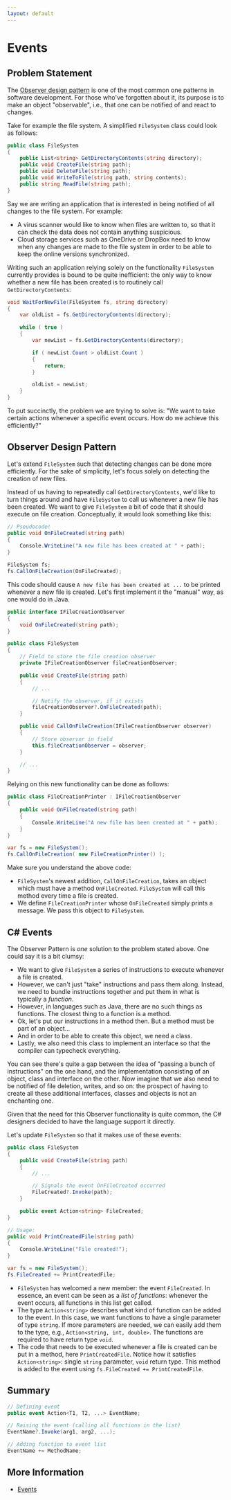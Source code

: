 ```yaml
---
layout: default
---
```

# Events

## Problem Statement

The [Observer design pattern](https://en.wikipedia.org/wiki/Observer_pattern) is
one of the most common one patterns in software development. For those who've
forgotten about it, its purpose is to make an object "observable", i.e.,
that one can be notified of and react to changes.

Take for example the file system. A simplified `FileSystem` class could look as follows:

```csharp
public class FileSystem
{
    public List<string> GetDirectoryContents(string directory);
    public void CreateFile(string path);
    public void DeleteFile(string path);
    public void WriteToFile(string path, string contents);
    public string ReadFile(string path);
}
```

Say we are writing an application that is interested in being
notified of all changes to the file system. For example:

* A virus scanner would like to know when files are written to, so that
  it can check the data does not contain anything suspicious.
* Cloud storage services such as OneDrive or DropBox need
  to know when any changes are made to the file system in order
  to be able to keep the online versions synchronized.

Writing such an application relying solely on the functionality
`FileSystem` currently provides is bound to be quite inefficient:
the only way to know whether a new file
has been created is to routinely call `GetDirectoryContents`:

```csharp
void WaitForNewFile(FileSystem fs, string directory)
{
    var oldList = fs.GetDirectoryContents(directory);

    while ( true )
    {
        var newList = fs.GetDirectoryContents(directory);

        if ( newList.Count > oldList.Count )
        {
            return;
        }

        oldList = newList;
    }
}
```

To put succinctly, the problem we are trying to solve
is: "We want to take certain actions whenever
a specific event occurs. How do we achieve this efficiently?"

## Observer Design Pattern

Let's extend `FileSystem` such that detecting
changes can be done more efficiently.
For the sake of simplicity,
let's focus solely on detecting the
creation of new files.

Instead of us having to repeatedly call `GetDirectoryContents`,
we'd like to turn things around and have `FileSystem` to
call us whenever a new file has been created.
We want to give `FileSystem` a bit of code that it should
execute on file creation. Conceptually, it would look something like this:

```csharp
// Pseudocode!
public void OnFileCreated(string path)
{
    Console.WriteLine("A new file has been created at " + path);
}

FileSystem fs;
fs.CallOnFileCreation(OnFileCreated);
```

This code should cause `A new file has been created at ...` to be printed
whenever a new file is created. Let's first implement it the "manual" way,
as one would do in Java.

```csharp
public interface IFileCreationObserver
{
    void OnFileCreated(string path);
}

public class FileSystem
{
    // Field to store the file creation observer
    private IFileCreationObserver fileCreationObserver;

    public void CreateFile(string path)
    {
        // ...

        // Notify the observer, if it exists
        fileCreationObserver?.OnFileCreated(path);
    }

    public void CallOnFileCreation(IFileCreationObserver observer)
    {
        // Store observer in field
        this.fileCreationObserver = observer;
    }

    // ...
}
```

Relying on this new functionality can be done as follows:

```csharp
public class FileCreationPrinter : IFileCreationObserver
{
    public void OnFileCreated(string path)
    {
        Console.WriteLine("A new file has been created at " + path);
    }
}

var fs = new FileSystem();
fs.CallOnFileCreation( new FileCreationPrinter() );
```

Make sure you understand the above code:

* `FileSystem`'s newest addition, `CallOnFileCreation`, takes
  an object which must have a method `OnFileCreated`.
  `FileSystem` will call this method every time a file is created.
* We define `FileCreationPrinter` whose `OnFileCreated` simply
  prints a message. We pass this object to `FileSystem`.

## C# Events

The Observer Pattern is *one* solution to the problem stated above.
One could say it is a bit clumsy:

* We want to give `FileSystem` a series of instructions to execute whenever
  a file is created.
* However, we can't just "take" instructions and pass them along.
  Instead, we need to bundle instructions together and put them in
  what is typically a *function*.
* However, in languages such as Java, there are no such things as functions.
  The closest thing to a function is a method.
* Ok, let's put our instructions in a method then.
  But a method must be part of an object...
* And in order to be able to create this object, we need a class.
* Lastly, we also need this class to implement an interface
  so that the compiler can typecheck everything.

You can see there's quite a gap between the idea of "passing a bunch of instructions"
on the one hand, and the implementation consisting of an object, class and interface
on the other. Now imagine that we also need to be notified of file deletion,
writes, and so on: the prospect of having to create all these additional interfaces,
classes and objects is not an enchanting one.

Given that the need for this Observer functionality is quite common,
the C# designers decided to have the language support it directly.

Let's update `FileSystem` so that it makes use of these events:

```csharp
public class FileSystem
{
    public void CreateFile(string path)
    {
        // ...

        // Signals the event OnFileCreated occurred
        FileCreated?.Invoke(path);
    }

    public event Action<string> FileCreated;
}

// Usage:
public void PrintCreatedFile(string path)
{
    Console.WriteLine("File created!");
}

var fs = new FileSystem();
fs.FileCreated += PrintCreatedFile;
```

* `FileSystem` has welcomed a new member: the event `FileCreated`.
  In essence, an event can be seen as a *list of functions*:
  whenever the event occurs, all functions in this list get called.
* The type `Action<string>` describes what kind of function
  can be added to the event. In this case, we want
  functions to have a single parameter of type `string`. If more parameters
  are needed, we can easily add them to the type, e.g., `Action<string, int, double>`.
  The functions are required to have return type `void`.
* The code that needs to be executed whenever a file is created
  can be put in a method, here `PrintCreatedFile`. Notice how
  it satisfies `Action<string>`: single `string` parameter, `void` return type.
  This method is added to the event using `fs.FileCreated += PrintCreatedFile`.

## Summary

```csharp
// Defining event
public event Action<T1, T2, ...> EventName;

// Raising the event (calling all functions in the list)
EventName?.Invoke(arg1, arg2, ...);

// Adding function to event list
EventName += MethodName;
```

## More Information

* [Events](https://docs.microsoft.com/en-us/dotnet/csharp/programming-guide/events/index)
